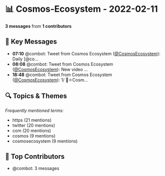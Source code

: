 # 📊 Cosmos-Ecosystem - 2022-02-11
**3 messages** from **1 contributors**

## 💬 Key Messages
- **07:10** @combot: Tweet from Cosmos Ecosystem ([@CosmosEcosystem](https://twitter.com/CosmosEcosystem)):
Daily [@co...
- **08:08** @combot: Tweet from Cosmos Ecosystem ([@CosmosEcosystem](https://twitter.com/CosmosEcosystem)):
New video ...
- **18:48** @combot: Tweet from Cosmos Ecosystem ([@CosmosEcosystem](https://twitter.com/CosmosEcosystem)):
1/ 📰⚛️Cosm...

## 🔍 Topics & Themes
*Frequently mentioned terms:*
- https (21 mentions)
- twitter (20 mentions)
- com (20 mentions)
- cosmos (9 mentions)
- cosmosecosystem (9 mentions)

## 👥 Top Contributors
- @combot: 3 messages